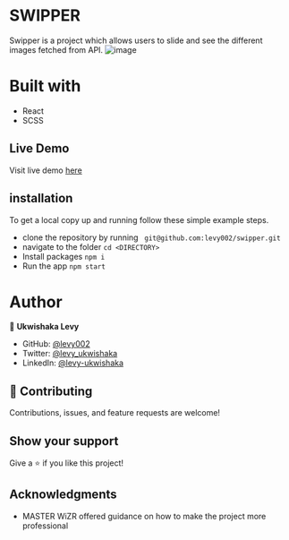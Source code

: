 # SWIPPER
  Swipper is a project which allows users to slide and see the different images fetched from API.
  ![image](https://user-images.githubusercontent.com/87197412/181295793-19fa1ab9-5224-438d-b392-ae70fa480603.png)

# Built with
- React
- SCSS

## Live Demo
Visit live demo [here](https://swipper-app.netlify.app/)

## installation

To get a local copy up and running follow these simple example steps.

- clone the repository by running
``` git@github.com:levy002/swipper.git```
- navigate to the folder
``` cd <DIRECTORY> ```
- Install packages
``` npm i ```
- Run the app
``` npm start ```

# Author

👤 **Ukwishaka Levy**
- GitHub: [@levy002](https://github.com/levy002)
- Twitter: [@levy_ukwishaka](https://twitter.com/levy_ukwishaka)
- LinkedIn: [@levy-ukwishaka](https://www.linkedin.com/in/levy-ukwishaka/)

## :handshake: Contributing
Contributions, issues, and feature requests are welcome!
## Show your support
Give a :star:️ if you like this project!
## Acknowledgments

- MASTER WiZR offered guidance on how to make the project more professional
